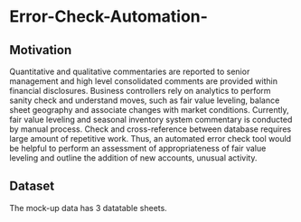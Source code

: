 # Error-Check-Automation-

## Motivation

Quantitative and qualitative commentaries are reported to senior management and high level consolidated comments are provided within financial disclosures. Business controllers rely on analytics to perform sanity check and understand moves, such as fair value leveling, balance sheet geography and associate changes with market conditions. Currently, fair value leveling and seasonal inventory system commentary is conducted by manual process. Check and cross-reference between database requires large amount of repetitive work. Thus, an automated error check tool would be helpful to perform an assessment of appropriateness of fair value leveling and outline the addition of new accounts, unusual activity.

## Dataset

The mock-up data has 3 datatable sheets.  

